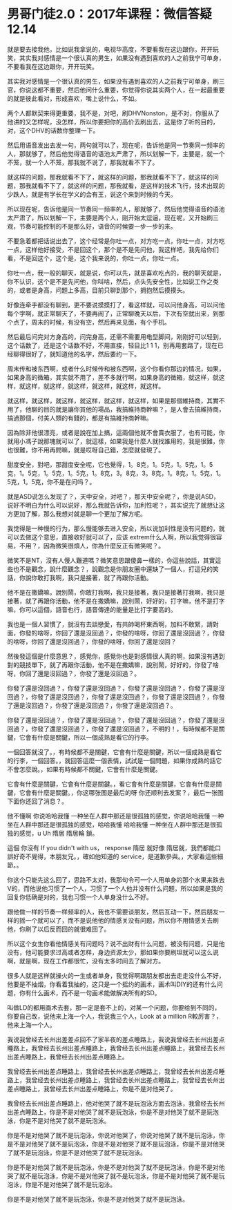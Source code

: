 # 男哥门徒2.0：2017年课程：微信答疑12.14

就是要去接我他，比如说我拿说的，电视华高度，不要看我在这边跟你，开开玩笑，其实我对感情是一个很认真的男生，如果没有遇到喜欢的人之前我宁可单身，不要看我在这边跟你，开开玩笑。

其实我对感情是一个很认真的男生，如果没有遇到喜欢的人之前我宁可单身，刷三官，你说这都不重要，然后他问什么重要，你觉得你说其实两个人，在一起最重要的就是彼此看对，形成喜欢，嘴上说什么，不如。

两个人都默契来得更重要，我不是，对吧，刷DHVNonston，是不对，你服从了他讲的又怎样呢，没怎样，所以你要把你的高价去刷出去，这是你了听的目的，对，这个DHV的话数你整理一下。

然后用语音发出去发一句，两句就可以了，现在呢，告诉他是同一节奏同一频率的人，那就够了，然后他觉得语音的语池太严肃了，所以划解一下，主要是，就一个不笼，就一个人不笼，那我就不说了，那我就看不下了。

就这样的问题，那我就看不下了，就这样的问题，那我就看不下了，就这样的问题，那我就看不下了，就这样的问题，那我就看，是这样的技术飞行，技术出现的少跌人，就是有学长在学义的会有王，说这个来到时候的今天。

所以现在呢，告诉他是同一节奏同一频率的人，那就够了，然后他觉得语音的语池太严肃了，所以划解一下，主要是两个人，刚开始太逗逼，现在呢，又开始刷三观，节奏可能控制的不是那么好，语音的时候要一步一步的来。

不要急着都把话说出去了，这个经常是你吐一点，对方吃一点，你吐一点，对方吃一点，这样他好接受，不是回这个，那个是不是先问他，我这样吧，我先给你们看，不是回这个，这个是，这个我来说的，你吐一点，你吐一点。

你吐一点，我一般的聊天，就是说，你可以先，就是喜欢吃点的，我的聊天就是，你不认识，这个是不是先问他，你叫啥，然后，点头先安全性，比如说工作之类的，或者是身高，问题上多高，目前只聊到那个，拥抱然后摸摸头。

好像连牵手都没有聊到，更不要说摸摸打了，看这样就，可以问他身高，可以问他每个字啊，就正常聊天了，不要再闹了，正常聊晚天以后，下次有空就出来，到那个点了，周末的时候，有没有空，然后再来见面，有个手机。

然后最后问完对方身高的，问完身高，还需不需要用电型脚间，刚刚好可以轻到，这个话数了，还是这个话数不好，不用直接，轻目比1 1 1，别再用套路了，现在已经聊得很好了，就知道他的名字，然后要约一下。

周末传和被东西啊，或者什么时候传和被东西啊，这个你看你那边的情况，如果，如果身高的微箱，其实就不用了，差不多就行啊，如果身高的微箱，就这样，就这样，就这样，就这样，就这样，就这样，就这样，就这样。

就这样，就这样，就这样，就这样，就这样，就这样，如果是那個維持商，其實不用了，他聊的目的就是讓你買他的場品，我搞維持商幹嘛？，是人會去搞維持商，搞過那個，付美人類的有錢的，都是有搞維持商幹嘛。

因為除非他很漂亮，或者是說在加上搞，這兩個他就不會賣衣服了，也有可能，你就用小馮子說那塊就可以了，就這樣，如果我是什麼人就找誰用的，我是很難，你也很難，你不用再問嘛，就是哎呀自己錯，怎麼就發現了。

甜度安全，對吧，那甜度安全呢，它也覺得，1。8克，1。5克，1。5克，1。5克，1。5克，1。5克，1。5克，1。8克，3。8克，3。8克，1。8克，1。5克，1。5克，1。5克，你不是在问吗？。

就是ASD说怎么发现了？，天中安全，对吧？，那天中安全呢？，你是说ASD，说好不明白为什么可以说好，那么我就告诉你，加利性呢？，其实说完了就想让这方更加了解，那么我想对就是聊一个更加了解方呢。

我觉得是一种慢的行为，那么慢能够去进入安全，所以说加利性是没有问题的，就可以去做这个意思，直接收好就可以了，应该 extrem什么人啊，所以我觉得很容易，不用？，因為微笑很煩人，你為什麼反正有微笑呢？。

微笑不是NT，沒有人慢人難道嗎？微笑意思跟傻鼻一樣的，你這些說話，其實這些也不是觀念，說什麼觀念？，說觀念是你朋友圈中還缺了一個人，打這兒的笑話，你說你敢打我啊，我只是接著，就了再跟你活動。

他不是在撒嬌嘛，說別鬧，你敢打我啊，我只是接著，我只是接著打我啊，我只是接著，就了再跟你活動，他不是在撒嬌嘛，說別鬧，好好的，打字嘛，他不是打字嘛，你可以這個，語音也行，語音傳達的能量是比打字要高的。

我也是一個人習慣了，就沒有去談戀愛，有共帥喝杯東西啊，加料不敢緊，請對面，你發的啥呀，你回了還是沒回過？，你發的啥呀，你回了還是沒回過？，你發的啥呀，你回了還是沒回過？，你發的啥呀，你回了還是沒回？

然後發這個是什麼意思？，感覺你，感覺你也是對感情很人真的啊，如果沒有遇到對的競技單下，就了再跟你活動，他不是在撒嬌嘛，說別鬧，好好的，你發了啥呀，你回了還是沒回過？，你發了還是沒回過？。

你發了還是沒回過？，你發了還是沒回過？，你發了還是沒回過？，你發了還是沒回過？，你發了還是沒回過？，你發了還是沒回過？，你發了還是沒回過？，你發了還是沒回過？，你發了還是沒回過？，你發了還是沒回過？。

你發了還是沒回過？，你發了還是沒回過？，你發了還是沒回過？，你發了還是沒回過？，你發了還是沒回過？，你發了還是沒回過？，不明的！，有時候都不是關鍵，它會有什麼是關鍵，所以一個成熟是看它的行李。

一個回答就沒了。，有時候都不是關鍵，它會有什麼是關鍵，所以一個成熟是看它的行李，一個回答。，就回答這麼一個表情，試試是一個問題，如果你成熟的話它不會怎麼說。，如果有時候都不關鍵，它會有什麼是關鍵。

它會有什麼是關鍵，它會有什麼是關鍵。，看它會有什麼是關鍵，它會有什麼是關鍵，它會有什麼是關鍵。，你这哪张图是最后的呀 你还顺利去发案？，最后一张图 下面你还回了消息？。

他不懂啊 你说哈哈我懂 一种坐在人群中那还是很孤独的感觉，你说哈哈我懂 一种坐在人群中那还是很孤独的感觉，哈哈我懂 哈哈我懂 一种坐在人群中那还是很孤独的感觉，u  Uh 隋居 隋居輪 鎖。

這個 你沒有 If you didn't with us， response 隋居 就好像 隋居就，我們都能口誤好奇不覺得，本朋友兄。，確如他知道的 service，是道歉參與。，大家看這些細節。。

你这个只能先这么回了，思路不太对，我那句令可一个人用单身的那个水果来跌去V的，而他说他习惯了一个人，习惯了一个人他并没有什么问题，所以如果是我的回复你低确是对的，我也习惯一个人单身没什么不好。

跟他做一样的节奏一样频率的人，我也不需要谈朋友，然后互动一下，然后朋友一样的摇一个就可以了，而不是说他他的情感关没有问题，所以你不用情感关去刷他，你刷了以后反而回的就很难回了。

所以这个女生你看他情感关有问题吗？说不出财有什么问题，被没有问题，只是他没有，他可能要求过高或者怎样，身边资源太少，那如果你要刷坦就可以这么说啊，就是啊，现在工作都很忙，没有太多时间去了解对方。

很多人就是这样就操火的一生或者单身，我觉得啊跟朋友都出去走走没什么不好，他要是不抽烟，你看着我抽的，这只是一个摇约的画术，画术叫DIY的还有什么问题，你有什么画术，而不是一句画术能做解决所有的SD。

叫做LD的都用画术去套，那一定是套不上的，对某一个问题，你要给到不同的，你要自己改，说他来上海一个人，我说我三个人，Look at a million R較厉害？，他来上海一个人。

我说我曾经去长州出差差点回不了家半夜的差点睡路上，我说我曾经去长州出差点睡路上，我曾经去长州出差点睡路上，我曾经去长州出差点睡路上，我曾经去长州出差点睡路上，我曾经去长州出差点睡路上。

我曾经去长州出差点睡路上，我曾经去长州出差点睡路上，我曾经去长州出差点睡路上，我曾经去长州出差点睡路上，我曾经去长州出差点睡路上，我曾经去长州出差点睡路上，我曾经去长州出差点睡路上，你是不是对他哭了。

我曾经去长州出差点睡路上，他对他哭了就不是玩泡泳方面去泡泳，我曾经去长州出差点睡路上，你是不是对他哭了就不是玩泡泳，你是不是对他哭了就不是玩泡泳，你是不是对他哭了就不是玩泡泳。

你是不是对他哭了就不是玩泡泳，你说对他哭了，你说对他哭了就不是玩泡泳，你是不是对他哭了就不是玩泡泳，你是不是对他哭了就不是玩泡泳，你是不是对他哭了就不是玩泡泳，你是不是对他哭了就不是玩泡泳。

你是不是对他哭了就不是玩泡泳，你是不是对他哭了就不是玩泡泳，你是不是对他哭了就不是玩泡泳，你是不是对他哭了就不是玩泡泳，你是不是对他哭了就不是玩泡泳，你是不是对他哭了就不是玩泡泳。

你是不是对他哭了就不是玩泡泳，你是不是对他哭了就不是玩泡泳。